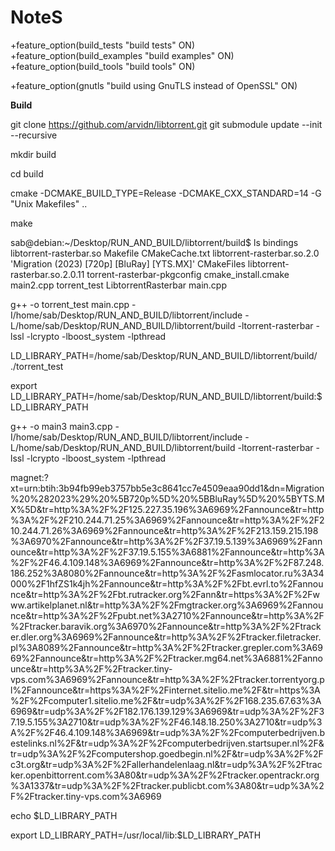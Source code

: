 # NoteS



+feature_option(build_tests "build tests" ON)
+feature_option(build_examples "build examples" ON)
+feature_option(build_tools "build tools" ON)

+feature_option(gnutls "build using GnuTLS instead of OpenSSL" ON)




**Build**

git clone https://github.com/arvidn/libtorrent.git
git submodule update --init --recursive









mkdir build

cd build

cmake -DCMAKE_BUILD_TYPE=Release -DCMAKE_CXX_STANDARD=14 -G "Unix Makefiles" ..

make




sab@debian:~/Desktop/RUN_AND_BUILD/libtorrent/build$ ls
 bindings              libtorrent-rasterbar.so          Makefile
 CMakeCache.txt        libtorrent-rasterbar.so.2.0     'Migration (2023) [720p] [BluRay] [YTS.MX]'
 CMakeFiles            libtorrent-rasterbar.so.2.0.11   torrent-rasterbar-pkgconfig
 cmake_install.cmake   main2.cpp                        torrent_test
 LibtorrentRasterbar   main.cpp










g++ -o torrent_test main.cpp -I/home/sab/Desktop/RUN_AND_BUILD/libtorrent/include -L/home/sab/Desktop/RUN_AND_BUILD/libtorrent/build -ltorrent-rasterbar -lssl -lcrypto -lboost_system -lpthread





LD_LIBRARY_PATH=/home/sab/Desktop/RUN_AND_BUILD/libtorrent/build/ ./torrent_test




export LD_LIBRARY_PATH=/home/sab/Desktop/RUN_AND_BUILD/libtorrent/build:$LD_LIBRARY_PATH









g++ -o main3 main3.cpp -I/home/sab/Desktop/RUN_AND_BUILD/libtorrent/include -L/home/sab/Desktop/RUN_AND_BUILD/libtorrent/build -ltorrent-rasterbar -lssl -lcrypto -lboost_system -lpthread





magnet:?xt=urn:btih:3b94fb99eb3757bb5e3c8641cc7e4509eaa90dd1&dn=Migration%20%282023%29%20%5B720p%5D%20%5BBluRay%5D%20%5BYTS.MX%5D&tr=http%3A%2F%2F125.227.35.196%3A6969%2Fannounce&tr=http%3A%2F%2F210.244.71.25%3A6969%2Fannounce&tr=http%3A%2F%2F210.244.71.26%3A6969%2Fannounce&tr=http%3A%2F%2F213.159.215.198%3A6970%2Fannounce&tr=http%3A%2F%2F37.19.5.139%3A6969%2Fannounce&tr=http%3A%2F%2F37.19.5.155%3A6881%2Fannounce&tr=http%3A%2F%2F46.4.109.148%3A6969%2Fannounce&tr=http%3A%2F%2F87.248.186.252%3A8080%2Fannounce&tr=http%3A%2F%2Fasmlocator.ru%3A34000%2F1hfZS1k4jh%2Fannounce&tr=http%3A%2F%2Fbt.evrl.to%2Fannounce&tr=http%3A%2F%2Fbt.rutracker.org%2Fann&tr=https%3A%2F%2Fwww.artikelplanet.nl&tr=http%3A%2F%2Fmgtracker.org%3A6969%2Fannounce&tr=http%3A%2F%2Fpubt.net%3A2710%2Fannounce&tr=http%3A%2F%2Ftracker.baravik.org%3A6970%2Fannounce&tr=http%3A%2F%2Ftracker.dler.org%3A6969%2Fannounce&tr=http%3A%2F%2Ftracker.filetracker.pl%3A8089%2Fannounce&tr=http%3A%2F%2Ftracker.grepler.com%3A6969%2Fannounce&tr=http%3A%2F%2Ftracker.mg64.net%3A6881%2Fannounce&tr=http%3A%2F%2Ftracker.tiny-vps.com%3A6969%2Fannounce&tr=http%3A%2F%2Ftracker.torrentyorg.pl%2Fannounce&tr=https%3A%2F%2Finternet.sitelio.me%2F&tr=https%3A%2F%2Fcomputer1.sitelio.me%2F&tr=udp%3A%2F%2F168.235.67.63%3A6969&tr=udp%3A%2F%2F182.176.139.129%3A6969&tr=udp%3A%2F%2F37.19.5.155%3A2710&tr=udp%3A%2F%2F46.148.18.250%3A2710&tr=udp%3A%2F%2F46.4.109.148%3A6969&tr=udp%3A%2F%2Fcomputerbedrijven.bestelinks.nl%2F&tr=udp%3A%2F%2Fcomputerbedrijven.startsuper.nl%2F&tr=udp%3A%2F%2Fcomputershop.goedbegin.nl%2F&tr=udp%3A%2F%2Fc3t.org&tr=udp%3A%2F%2Fallerhandelenlaag.nl&tr=udp%3A%2F%2Ftracker.openbittorrent.com%3A80&tr=udp%3A%2F%2Ftracker.opentrackr.org%3A1337&tr=udp%3A%2F%2Ftracker.publicbt.com%3A80&tr=udp%3A%2F%2Ftracker.tiny-vps.com%3A6969



echo $LD_LIBRARY_PATH


export LD_LIBRARY_PATH=/usr/local/lib:$LD_LIBRARY_PATH



